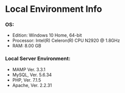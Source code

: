 # Local Environment Info

### OS:
* Edition: Windows 10 Home, 64-bit
* Processor: Intel(R) Celeron(R) CPU N2920 @ 1.8GHz
* RAM: 8.00 GB


### Local Server Environment:
* MAMP Ver. 3.3.1
* MySQL, Ver. 5.6.34
* PHP, Ver. 7.1.5
* Apache, Ver. 2.2.31